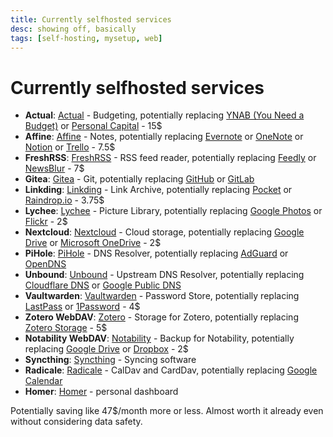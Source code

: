 ```yaml
---
title: Currently selfhosted services
desc: showing off, basically
tags: [self-hosting, mysetup, web]
---
```


# Currently selfhosted services

* **Actual**: [Actual](https://www.actualbudget.com/) - Budgeting, potentially replacing [YNAB (You Need a Budget)](https://www.ynab.com/) or [Personal Capital](https://www.personalcapital.com/) - 15$
* **Affine**: [Affine](https://affine.pro/) - Notes, potentially replacing [Evernote](https://evernote.com/) or [OneNote](https://www.onenote.com/) or [Notion](https://www.notion.so/) or [Trello](https://trello.com/) - 7.5$
* **FreshRSS**: [FreshRSS](https://freshrss.org/) - RSS feed reader, potentially replacing [Feedly](https://feedly.com/) or [NewsBlur](https://newsblur.com/) - 7$
* **Gitea**: [Gitea](https://gitea.io/) - Git, potentially replacing [GitHub](https://github.com/) or [GitLab](https://www.gitlab.com/) 
* **Linkding**: [Linkding](https://linkding.org/) - Link Archive, potentially replacing [Pocket](https://getpocket.com/) or [Raindrop.io](https://raindrop.io/) - 3.75$
* **Lychee**: [Lychee](https://lychee.evansh.com/) - Picture Library, potentially replacing [Google Photos](https://photos.google.com/) or [Flickr](https://www.flickr.com/) - 2$
* **Nextcloud**: [Nextcloud](https://nextcloud.com/) - Cloud storage, potentially replacing [Google Drive](https://drive.google.com/) or [Microsoft OneDrive](https://www.microsoft.com/en-us/microsoft-365/onedrive) - 2$
* **PiHole**: [PiHole](https://pi-hole.net/) - DNS Resolver, potentially replacing [AdGuard](https://adguard.com/) or [OpenDNS](https://www.opendns.com/)
* **Unbound**: [Unbound](https://unbounddns.com/) - Upstream DNS Resolver, potentially replacing [Cloudflare DNS](https://www.cloudflare.com/dns/) or [Google Public DNS](https://developers.google.com/speed/public-dns)
* **Vaultwarden**: [Vaultwarden](https://vaultwarden.com/) - Password Store, potentially replacing [LastPass](https://www.lastpass.com/) or [1Password](https://1password.com/) - 4$
* **Zotero WebDAV**: [Zotero](https://www.zotero.org/) - Storage for Zotero, potentially replacing [Zotero Storage](https://www.zotero.org/storage) - 5$
* **Notability WebDAV**: [Notability](https://www.notability.com/) - Backup for Notability, potentially replacing [Google Drive](https://drive.google.com/) or [Dropbox](https://www.dropbox.com/) - 2$
* **Syncthing**: [Syncthing](https://syncthing.net/) - Syncing software
* **Radicale**: [Radicale](https://radicale.org/) - CalDav and CardDav, potentially replacing [Google Calendar](https://calendar.google.com/)
* **Homer**: [Homer](https://homer.sh/) - personal dashboard

Potentially saving like 47$/month more or less. Almost worth it already even without considering data safety.
